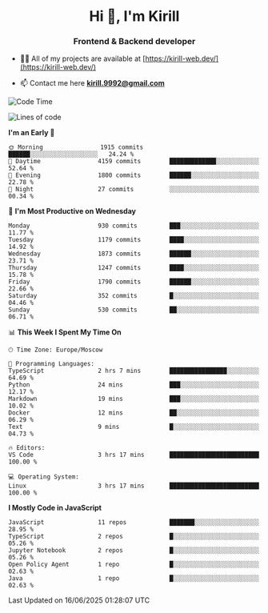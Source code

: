 <h1 align="center">Hi 👋, I'm Kirill</h1>
<h3 align="center">Frontend & Backend developer</h3>

- 👨‍💻 All of my projects are available at [https://kirill-web.dev/](https://kirill-web.dev/)

- 📫 Contact me here **kirill.9992@gmail.com**











<!--START_SECTION:waka-->
![Code Time](http://img.shields.io/badge/Code%20Time-2%2C253%20hrs%205%20mins-blue)

![Lines of code](https://img.shields.io/badge/From%20Hello%20World%20I%27ve%20Written-5.0%20million%20lines%20of%20code-blue)

**I'm an Early 🐤** 

```text
🌞 Morning                1915 commits        ██████░░░░░░░░░░░░░░░░░░░   24.24 % 
🌆 Daytime                4159 commits        █████████████░░░░░░░░░░░░   52.64 % 
🌃 Evening                1800 commits        ██████░░░░░░░░░░░░░░░░░░░   22.78 % 
🌙 Night                  27 commits          ░░░░░░░░░░░░░░░░░░░░░░░░░   00.34 % 
```
📅 **I'm Most Productive on Wednesday** 

```text
Monday                   930 commits         ███░░░░░░░░░░░░░░░░░░░░░░   11.77 % 
Tuesday                  1179 commits        ████░░░░░░░░░░░░░░░░░░░░░   14.92 % 
Wednesday                1873 commits        ██████░░░░░░░░░░░░░░░░░░░   23.71 % 
Thursday                 1247 commits        ████░░░░░░░░░░░░░░░░░░░░░   15.78 % 
Friday                   1790 commits        ██████░░░░░░░░░░░░░░░░░░░   22.66 % 
Saturday                 352 commits         █░░░░░░░░░░░░░░░░░░░░░░░░   04.46 % 
Sunday                   530 commits         ██░░░░░░░░░░░░░░░░░░░░░░░   06.71 % 
```


📊 **This Week I Spent My Time On** 

```text
🕑︎ Time Zone: Europe/Moscow

💬 Programming Languages: 
TypeScript               2 hrs 7 mins        ████████████████░░░░░░░░░   64.69 % 
Python                   24 mins             ███░░░░░░░░░░░░░░░░░░░░░░   12.17 % 
Markdown                 19 mins             ███░░░░░░░░░░░░░░░░░░░░░░   10.02 % 
Docker                   12 mins             ██░░░░░░░░░░░░░░░░░░░░░░░   06.29 % 
Text                     9 mins              █░░░░░░░░░░░░░░░░░░░░░░░░   04.73 % 

🔥 Editors: 
VS Code                  3 hrs 17 mins       █████████████████████████   100.00 % 

💻 Operating System: 
Linux                    3 hrs 17 mins       █████████████████████████   100.00 % 
```

**I Mostly Code in JavaScript** 

```text
JavaScript               11 repos            ███████░░░░░░░░░░░░░░░░░░   28.95 % 
TypeScript               2 repos             █░░░░░░░░░░░░░░░░░░░░░░░░   05.26 % 
Jupyter Notebook         2 repos             █░░░░░░░░░░░░░░░░░░░░░░░░   05.26 % 
Open Policy Agent        1 repo              █░░░░░░░░░░░░░░░░░░░░░░░░   02.63 % 
Java                     1 repo              █░░░░░░░░░░░░░░░░░░░░░░░░   02.63 % 
```




 Last Updated on 16/06/2025 01:28:07 UTC
<!--END_SECTION:waka-->
